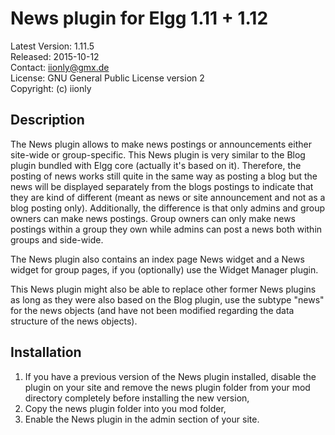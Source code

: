 News plugin for Elgg 1.11 + 1.12
================================

Latest Version: 1.11.5  
Released: 2015-10-12  
Contact: iionly@gmx.de  
License: GNU General Public License version 2  
Copyright: (c) iionly


Description
-----------

The News plugin allows to make news postings or announcements either site-wide or group-specific. This News plugin is very similar to the Blog plugin bundled with Elgg core (actually it's based on it). Therefore, the posting of news works still quite in the same way as posting a blog but the news will be displayed separately from the blogs postings to indicate that they are kind of different (meant as news or site announcement and not as a blog posting only). Additionally, the difference is that only admins and group owners can make news postings. Group owners can only make news postings within a group they own while admins can post a news both within groups and side-wide.

The News plugin also contains an index page News widget and a News widget for group pages, if you (optionally) use the Widget Manager plugin.

This News plugin might also be able to replace other former News plugins as long as they were also based on the Blog plugin, use the subtype "news" for the news objects (and have not been modified regarding the data structure of the news objects).


Installation
------------

1. If you have a previous version of the News plugin installed, disable the plugin on your site and remove the news plugin folder from your mod directory completely before installing the new version,
2. Copy the news plugin folder into you mod folder,
3. Enable the News plugin in the admin section of your site.
